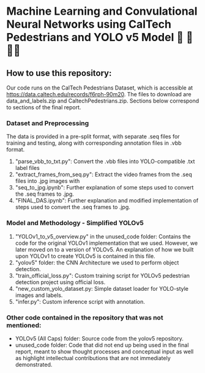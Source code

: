 # Machine Learning and Convulational Neural Networks using CalTech Pedestrians and YOLO v5 Model 🚗 🚷🚶‍♀️

## How to use this repository:
Our code runs on the CalTech Pedestrians Dataset, which is accessible at https://data.caltech.edu/records/f6rph-90m20. The files to download are data_and_labels.zip and CaltechPedestrians.zip. Sections below correspond to sections of the final report. 

### Dataset and Preprocessing
The data is provided in a pre-split format, with separate .seq files for training and testing, along with corresponding annotation files in .vbb format.
1. "parse_vbb_to_txt.py": Convert the .vbb files into YOLO-compatible .txt label files
2. "extract_frames_from_seq.py": Extract the video frames from the .seq files into .jpg images with
3. "seq_to_jpg.ipynb": Further explanation of some steps used to convert the .seq frames to .jpg.
4. "FINAL_DAS.ipynb": Further explanation and modified implementation of steps used to convert the .seq frames to .jpg.

### Model and Methodology - Simplified YOLOv5
1. "YOLOv1_to_v5_overview.py" in the unused_code folder: Contains the code for the original YOLOv1 implementation that we used. However, we later moved on to a version of YOLOv5. An explanation of how we built upon YOLOv1 to create YOLOv5 is contained in this file.
2. "yolov5" folder: the CNN Architecture we used to perform object detection.
3. "train_official_loss.py": Custom training script for YOLOv5 pedestrian detection project using official loss.
4. "new_custom_yolo_dataset.py: Simple dataset loader for YOLO-style images and labels.
5. "infer.py": Custom inference script with annotation.
   
### Other code contained in the repository that was not mentioned:
- YOLOv5 (All Caps) folder: Source code from the yolov5 repository. 
- unused_code folder: Code that did not end up being used in the final report, meant to show thought processes and conceptual input as well as highlight intellectual contributions that are not immediately demonstrated. 

